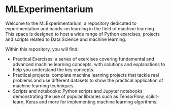 # MLExperimentarium

Welcome to the MLExperimentarium, a repository dedicated to experimentation and hands-on learning in the field of machine learning. This space is designed to host a wide range of Python exercises, projects and scripts related to Data Science and machine learning.

Within this repository, you will find:

- Practical Exercises: a series of exercises covering fundamental and advanced machine learning concepts, with solutions and explanations to help you understand the key concepts.
- Practical projects: complete machine learning projects that tackle real problems and use different datasets to show the practical application of machine learning techniques.
- Scripts and notebooks: Python scripts and Jupyter notebooks demonstrating the use of popular libraries such as TensorFlow, scikit-learn, Keras and more for implementing machine learning algorithms.